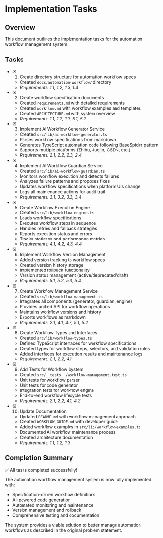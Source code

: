 # Implementation Tasks

## Overview

This document outlines the implementation tasks for the automation workflow management system.

## Tasks

- [x] 1. Create directory structure for automation workflow specs
  - Created `docs/automation-workflow/` directory
  - _Requirements: 1.1, 1.2, 1.3, 1.4_

- [x] 2. Create workflow specification documents
  - Created `requirements.md` with detailed requirements
  - Created `workflow.md` with workflow examples and templates
  - Created `ARCHITECTURE.md` with system overview
  - _Requirements: 1.1, 1.2, 1.3, 5.1, 5.2_

- [x] 3. Implement AI Workflow Generator Service
  - Created `src/lib/ai-workflow-generator.ts`
  - Parses workflow specifications from markdown
  - Generates TypeScript automation code following BaseSpider pattern
  - Supports multiple platforms (Zhihu, Juejin, CSDN, etc.)
  - _Requirements: 2.1, 2.2, 2.3, 2.4_

- [x] 4. Implement AI Workflow Guardian Service
  - Created `src/lib/ai-workflow-guardian.ts`
  - Monitors workflow execution and detects failures
  - Analyzes failure patterns and proposes fixes
  - Updates workflow specifications when platform UIs change
  - Logs all maintenance actions for audit trail
  - _Requirements: 3.1, 3.2, 3.3, 3.4_

- [x] 5. Create Workflow Execution Engine
  - Created `src/lib/workflow-engine.ts`
  - Loads workflow specifications
  - Executes workflow steps in sequence
  - Handles retries and fallback strategies
  - Reports execution status and errors
  - Tracks statistics and performance metrics
  - _Requirements: 4.1, 4.2, 4.3, 4.4_

- [x] 6. Implement Workflow Version Management
  - Added version tracking to workflow specs
  - Created version history storage
  - Implemented rollback functionality
  - Version status management (active/deprecated/draft)
  - _Requirements: 5.1, 5.2, 5.3, 5.4_

- [x] 7. Create Workflow Management Service
  - Created `src/lib/workflow-management.ts`
  - Integrates all components (generator, guardian, engine)
  - Provides unified API for workflow operations
  - Maintains workflow versions and history
  - Exports workflows as markdown
  - _Requirements: 2.1, 4.1, 4.2, 5.1, 5.2_

- [x] 8. Create Workflow Types and Interfaces
  - Created `src/lib/workflow-types.ts`
  - Defined TypeScript interfaces for workflow specifications
  - Created types for workflow steps, selectors, and validation rules
  - Added interfaces for execution results and maintenance logs
  - _Requirements: 2.1, 2.2, 4.1_

- [x] 9. Add Tests for Workflow System
  - Created `src/__tests__/workflow-management.test.ts`
  - Unit tests for workflow parser
  - Unit tests for code generator
  - Integration tests for workflow engine
  - End-to-end workflow lifecycle tests
  - _Requirements: 2.1, 2.2, 4.1, 4.2_

- [x] 10. Update Documentation
  - Updated `README.md` with workflow management approach
  - Created `WORKFLOW_GUIDE.md` with developer guide
  - Added workflow examples in `src/lib/workflow-examples.ts`
  - Documented AI workflow maintenance process
  - Created architecture documentation
  - _Requirements: 1.1, 1.2, 1.3_

## Completion Summary

✅ All tasks completed successfully!

The automation workflow management system is now fully implemented with:
- Specification-driven workflow definitions
- AI-powered code generation
- Automated monitoring and maintenance
- Version management and rollback
- Comprehensive testing and documentation

The system provides a viable solution to better manage automation workflows as described in the original problem statement.
